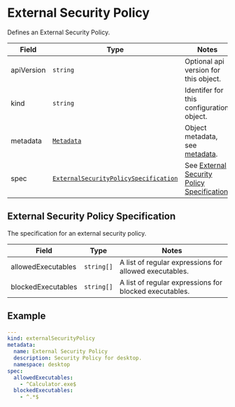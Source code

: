 # External Security Policy

Defines an External Security Policy.

| Field      | Type                                                       | Notes                                                          |
| ---------- | ---------------------------------------------------------- | -------------------------------------------------------------- |
| apiVersion | `string`                                                   | Optional api version for this object.                          |
| kind       | `string`                                                   | Identifer for this configuration object.                       |
| metadata   | [`Metadata`](../metadata)                                  | Object metadata, see [metadata](../metadata).                  |
| spec       | [`ExternalSecurityPolicySpecification`](./#external-security-policy-specification) | See [External Security Policy Specification](./#external-security-policy-specification). |

## External Security Policy Specification

The specification for an external security policy.

| Field              | Type       | Notes                                                  |
| ------------------ | ---------- | -----------------------------------------------------  |
| allowedExecutables | `string[]` | A list of regular expressions for allowed executables. |
| blockedExecutables | `string[]` | A list of regular expressions for blocked executables. |

## Example

```yaml
---
kind: externalSecurityPolicy
metadata:
  name: External Security Policy
  description: Security Policy for desktop.
  namespace: desktop
spec:
  allowedExecutables:
    - ^Calculator.exe$
  blockedExecutables:
    - ^.*$
```
